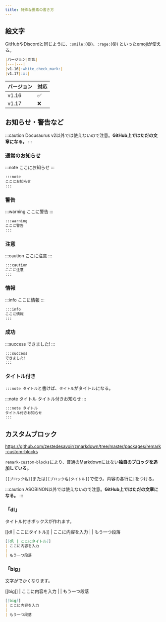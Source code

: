 ```yaml
---
title: 特殊な要素の書き方
---
```


## 絵文字

GitHubやDiscordと同じように、`:smile:`(:smile:)、`:rage:`(:rage:) といったemojiが使える。

```md
|バージョン|対応|
|---|---|
|v1.16|:white_check_mark:|
|v1.17|:x:|
```

|バージョン|対応|
|---|---|
|v1.16|:white_check_mark:|
|v1.17|:x:|

## お知らせ・警告など
:::caution
Docusaurus v2以外では使えないので注意。**GitHub上ではただの文章になる。**
:::

### 通常のお知らせ
:::note
ここにお知らせ
:::

```md
:::note
ここにお知らせ
:::
```

### 警告
:::warning
ここに警告
:::

```md
:::warning
ここに警告
:::
```

### 注意
:::caution
ここに注意
:::

```md
:::caution
ここに注意
:::
```

### 情報
:::info
ここに情報
:::

```md
:::info
ここに情報
:::
```

### 成功
:::success
できました!
:::

```md
:::success
できました!
:::
```

### タイトル付き

`:::note タイトル`と書けば、`タイトル`がタイトルになる。

:::note タイトル
タイトル付きお知らせ
:::

```md
:::note タイトル
タイトル付きお知らせ
:::
```

## カスタムブロック

https://github.com/zestedesavoir/zmarkdown/tree/master/packages/remark-custom-blocks

`remark-custom-blocks`により、普通のMarkdownにはない**独自のブロックを追加している。**

`[[ブロック名]]`または`[[ブロック名|タイトル]]`で使う。内容の各行に`|`をつける。

:::caution
ASOBINON以外では使えないので注意。**GitHub上ではただの文章になる。**
:::
### 「dl」

タイトル付きボックスが作れます。

[[dl | ここにタイトル]]
| ここに内容を入力
|
| もう一つ段落

```md
[[dl | ここにタイトル]]
| ここに内容を入力
|
| もう一つ段落
```

### 「big」

文字がでかくなります。

[[big]]
| ここに内容を入力
|
| もう一つ段落

```md
[[big]]
| ここに内容を入力
|
| もう一つ段落
```
